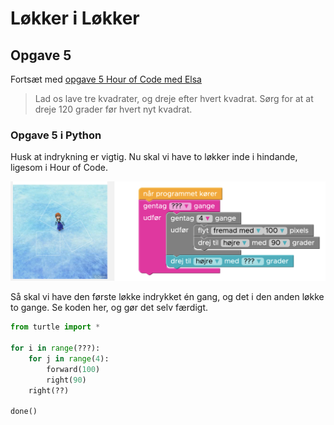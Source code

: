 # Løkker i Løkker

## Opgave 5

Fortsæt med [opgave 5 Hour of Code med Elsa](https://studio.code.org/s/frozen/lessons/1/levels/5)

> Lad os lave tre kvadrater, og dreje efter hvert kvadrat. Sørg for at at dreje 120 grader før hvert nyt kvadrat.


### Opgave 5 i Python

Husk at indrykning er vigtig. Nu skal vi have to løkker inde i hindande, ligesom
i Hour of Code.

![Elsa Step 5](elsastep5.png)

Så skal vi have den første løkke indrykket én gang, og det i den anden løkke to 
gange. Se koden her, og gør det selv færdigt.

```python
from turtle import *

for i in range(???):
    for j in range(4):
        forward(100)
        right(90)
    right(??)

done()
```
